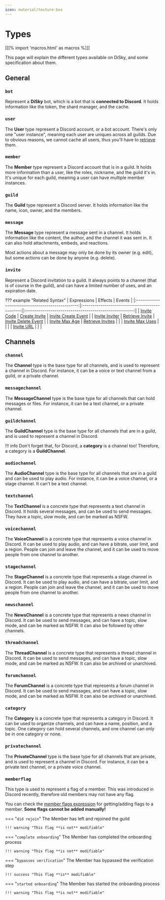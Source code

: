 ```yaml
---
icon: material/texture-box
---
```


# Types

[[[% import 'macros.html' as macros %]]]

This page will explain the different types available on DiSky, and some specification about them.

## General

### `bot`

Represent a **DiSky** bot, which is a bot that is **connected to Discord**. It holds information like the token, the shard manager, and the cache.

### `user`

The **User** type represent a Discord account, or a bot account. There's only one "user instance", meaning each user are uniques across all guilds. Due to obvious reasons, we cannot cache all users, thus you'll have to [retrieve](../docs/effects.md#retrieve-user) them.

### `member`

The **Member** type represent a Discord account that is in a guild. It holds more information than a user, like the roles, nickname, and the guild it's in. It's unique for each guild, meaning a user can have multiple member instances.

### `guild`

The **Guild** type represent a Discord server. It holds information like the name, icon, owner, and the members.

### `message`

The **Message** type represent a message sent in a channel. It holds information like the content, the author, and the channel it was sent in. It can also hold attachments, embeds, and reactions.

Most actions about a message may only be done by its owner (e.g. edit), but some actions can be done by anyone (e.g. delete).

### `invite`

Represent a Discord invitation to a guild. It always points to a channel (that is of course in the guild), and can have a limited number of uses, and an expiration date.

??? example "Related Syntax"
    |                    Expressions                    |                     Effects                     |                         Events                          |
    |:-------------------------------------------------:|:-----------------------------------------------:|:-------------------------------------------------------:|
    |     [Invite Code](expressions.md#invite-code)     |    [Create Invite](effects.md#create-invite)    | [Invite Create Event](events.md#on-invite-create-event) |
    |  [Invite Inviter](expressions.md#invite-inviter)  |  [Retrieve Invite](effects.md#retrieve-invite)  | [Invite Delete Event](events.md#on-invite-delete-event) |
    |  [Invite Max Age](expressions.md#invite-max-age)  | [Retrieve Invites](effects.md#retrieve-invites) |                                                         |
    | [Invite Max Uses](expressions.md#invite-max-uses) |                                                 |                                                         |
    |      [Invite URL](expressions.md#invite-url)      |                                                 |                                                         |

## Channels

### `channel`

The **Channel** type is the base type for all channels, and is used to represent a channel in Discord. For instance, it can be a voice or text channel from a guild, or a private channel.

### `messagechannel`

The **MessageChannel** type is the base type for all channels that can hold messages or files. For instance, it can be a text channel, or a private channel.

### `guildchannel`

The **GuildChannel** type is the base type for all channels that are in a guild, and is used to represent a channel in Discord.

!!! info
    Don't forget that, for Discord, a **category** is a channel too! Therefore, a category is a **GuildChannel**.

### `audiochannel`

The **AudioChannel** type is the base type for all channels that are in a guild and can be used to play audio. For instance, it can be a voice channel, or a stage channel. It can't be a text channel.

### `textchannel`

The **TextChannel** is a concrete type that represents a text channel in Discord. It holds several messages, and can be used to send messages. They have a topic, slow mode, and can be marked as NSFW.

### `voicechannel`

The **VoiceChannel** is a concrete type that represents a voice channel in Discord. It can be used to play audio, and can have a bitrate, user limit, and a region. People can join and leave the channel, and it can be used to move people from one channel to another.

### `stagechannel`

The **StageChannel** is a concrete type that represents a stage channel in Discord.  It can be used to play audio, and can have a bitrate, user limit, and a region. People can join and leave the channel, and it can be used to move people from one channel to another.

### `newschannel`

The **NewsChannel** is a concrete type that represents a news channel in Discord. It can be used to send messages, and can have a topic, slow mode, and can be marked as NSFW. It can also be followed by other channels.

### `threadchannel`

The **ThreadChannel** is a concrete type that represents a thread channel in Discord. It can be used to send messages, and can have a topic, slow mode, and can be marked as NSFW. It can also be archived or unarchived.

### `forumchannel`

The **ForumChannel** is a concrete type that represents a forum channel in Discord. It can be used to send messages, and can have a topic, slow mode, and can be marked as NSFW. It can also be archived or unarchived.

### `category`

The **Category** is a concrete type that represents a category in Discord. It can be used to organize channels, and can have a name, position, and a topic. One category can hold several channels, and one channel can only be in one category or none.

### `privatechannel`

The **PrivateChannel** type is the base type for all channels that are private, and is used to represent a channel in Discord. For instance, it can be a private text channel, or a private voice channel.

### `memberflag`

This type is used to represent a flag of a member. This was introduced in Discord recently, therefore old members may not have any flag.

You can check the [member flags expression](expressions.md#member-flags) for getting/adding flags to a member. **Some flags cannot be added manually!**

=== "`did rejoin`"
    The Member has left and rejoined the guild

    !!! warning "This flag **is not** modifiable"
=== "`complete onboarding`"
    The Member has completed the onboarding process
    
    !!! warning "This flag **is not** modifiable"
=== "`bypasses verification`"
    The Member has bypassed the verification step
    
    !!! success "This flag **is** modifiable"
=== "`started onboarding`"
    The Member has started the onboarding process

    !!! warning "This flag **is not** modifiable"